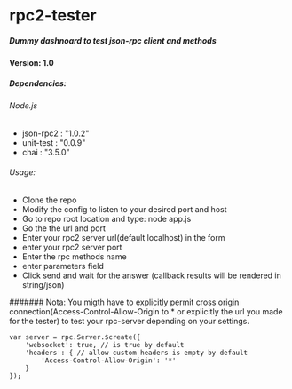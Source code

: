 # rpc2-tester
##### Dummy dashnoard to test json-rpc client and methods

#### Version: 1.0
##### Dependencies:

###### Node.js

* json-rpc2 : "1.0.2"
* unit-test : "0.0.9"
* chai : "3.5.0"

###### Usage:
* Clone the repo
* Modify the config to listen to your desired port and host
* Go to repo root location and type: node app.js
* Go the the url and port
* Enter your rpc2 server url(default localhost) in the form
* enter your rpc2 server port
* Enter the rpc methods name
* enter parameters field
* Click send and wait for the answer (callback results will be rendered in string/json)

####### Nota:
You migth have to explicitly permit cross origin connection(Access-Control-Allow-Origin to * or explicitly the url you made for the tester) to test your rpc-server depending on your settings.
```
var server = rpc.Server.$create({
    'websocket': true, // is true by default 
    'headers': { // allow custom headers is empty by default 
        'Access-Control-Allow-Origin': '*'
    }
});

```
